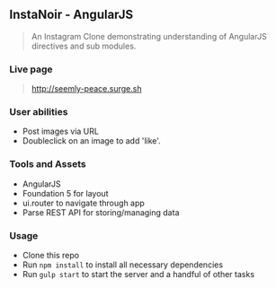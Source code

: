 ## InstaNoir - AngularJS

> An Instagram Clone demonstrating understanding of AngularJS directives and sub modules.

### Live page

> http://seemly-peace.surge.sh

### User abilities

- Post images via URL
- Doubleclick on an image to add 'like'.

### Tools and Assets

- AngularJS
- Foundation 5 for layout
- ui.router to navigate through app
- Parse REST API for storing/managing data

### Usage

- Clone this repo
- Run `npm install` to install all necessary dependencies
- Run `gulp start` to start the server and a handful of other tasks
